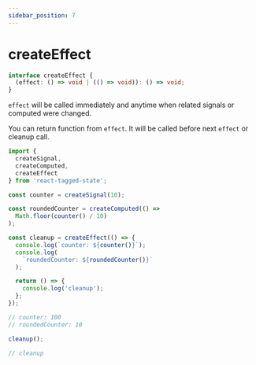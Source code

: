 ```yaml
---
sidebar_position: 7
---
```


# createEffect

```typescript
interface createEffect {
  (effect: () => void | (() => void)): () => void;
}
```

`effect` will be called immediately and anytime when related signals or computed were changed.

You can return function from `effect`. It will be called before next `effect` or cleanup call.

```typescript
import {
  createSignal,
  createComputed,
  createEffect
} from 'react-tagged-state';

const counter = createSignal(10);

const roundedCounter = createComputed(() =>
  Math.floor(counter() / 10)
);

const cleanup = createEffect(() => {
  console.log(`counter: ${counter()}`);
  console.log(
    `roundedCounter: ${roundedCounter()}`
  );

  return () => {
    console.log('cleanup');
  };
});

// counter: 100
// roundedCounter: 10

cleanup();

// cleanup
```
